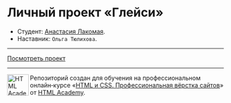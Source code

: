 # Личный проект «Глейси»

* Студент: [Анастасия Лакомая](https://up.htmlacademy.ru/htmlcss/34/user/129268).
* Наставник: `Ольга Тюлихова`.

---

[Посмотреть проект](https://slaastenkaa.github.io/129268-gllacy-34/)

---

<a href="https://htmlacademy.ru/intensive/htmlcss"><img align="left" width="50" height="50" alt="HTML Academy" src="https://up.htmlacademy.ru/static/img/intensive/htmlcss/logo-for-github-2.png"></a>

Репозиторий создан для обучения на профессиональном онлайн‑курсе «[HTML и CSS. Профессиональная вёрстка сайтов](https://htmlacademy.ru/intensive/htmlcss)» от [HTML Academy](https://htmlacademy.ru).
